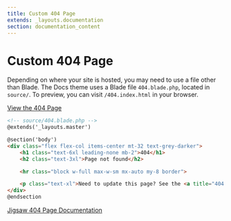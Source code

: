 ```yaml
---
title: Custom 404 Page
extends: _layouts.documentation
section: documentation_content
---
```


# Custom 404 Page

Depending on where your site is hosted, you may need to use a file other than Blade. The Docs theme uses a Blade file `404.blade.php`, located in `source/`. To preview, you can visit `/404.index.html` in your browser.

[View the 404 Page](/404/index.html)

```html
<!-- source/404.blade.php -->
@extends('_layouts.master')

@section('body')
<div class="flex flex-col items-center mt-32 text-grey-darker">
    <h1 class="text-6xl leading-none mb-2">404</h1>
    <h2 class="text-3xl">Page not found</h2>

    <hr class="block w-full max-w-sm mx-auto my-8 border">

    <p class="text-xl">Need to update this page? See the <a title="404 Page Documentation" href="/docs/404"> documentation here</a>.</p>
</div>
@endsection
```

[Jigsaw 404 Page Documentation](https://jigsaw.tighten.co/docs/custom-404-page/)
